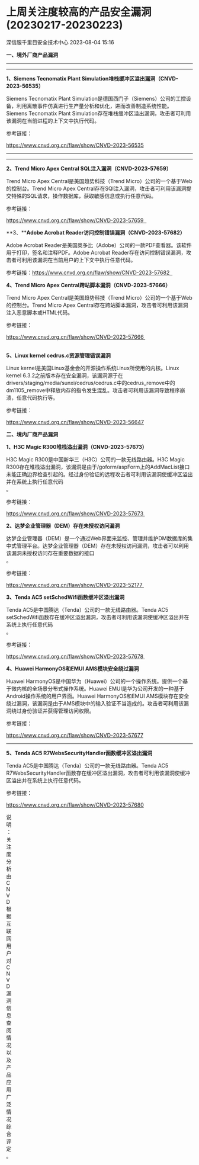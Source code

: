 #  上周关注度较高的产品安全漏洞(20230217-20230223)   
 深信服千里目安全技术中心   2023-08-04 15:16  
  
**一、境外厂商产品漏洞**  
****  
  
****  
**1、Siemens Tecnomatix Plant Simulation堆栈缓冲区溢出漏洞（CNVD-2023-56535）**  
  
Siemens Tecnomatix Plant Simulation是德国西门子（Siemens）公司的工控设备，利用离散事件仿真进行生产量分析和优化，进而改善制造系统性能。Siemens Tecnomatix Plant
Simulation存在堆栈缓冲区溢出漏洞，攻击者可利用该漏洞在当前进程的上下文中执行代码。  
  
参考链接：  
  
https://www.cnvd.org.cn/flaw/show/CNVD-2023-56535  
  
  
****  
****  
**2、Trend Micro Apex Central SQL注入漏洞（CNVD-2023-57659）**  
  
Trend Micro Apex Central是美国趋势科技（Trend Micro）公司的一个基于Web的控制台。Trend Micro Apex Central存在SQl注入漏洞，攻击者可利用该漏洞提交特殊的SQL请求，操作数据库，获取敏感信息或执行任意代码。  
  
参考链接：  
  
https://www.cnvd.org.cn/flaw/show/CNVD-2023-57659    
  
**3、****Adobe Acrobat Reader访问控制错误漏洞（CNVD-2023-57682）**  
  
Adobe Acrobat Reader是美国奥多比（Adobe）公司的一款PDF查看器。该软件用于打印，签名和注释PDF。Adobe Acrobat Reader存在访问控制错误漏洞，攻击者可利用该漏洞在当前用户的上下文中执行任意代码。  
  
参考链接：https://www.cnvd.org.cn/flaw/show/CNVD-2023-57682    
  
**4、Trend Micro Apex Central跨站脚本漏洞（CNVD-2023-57666）**  
  
Trend Micro Apex Central是美国趋势科技（Trend Micro）公司的一个基于Web的控制台。Trend Micro Apex Central存在跨站脚本漏洞，攻击者可利用该漏洞注入恶意脚本或HTML代码。  
  
参考链接：  
  
https://www.cnvd.org.cn/flaw/show/CNVD-2023-57666   
   
  
**5、Linux kernel cedrus.c资源管理错误漏洞**  
  
Linux kernel是美国Linux基金会的开源操作系统Linux所使用的内核。Linux kernel 6.3.2之前版本存在安全漏洞，该漏洞源于在drivers/staging/media/sunxi/cedrus/cedrus.c中的cedrus_remove中的dm1105_remove中释放内存的指令发生混乱。攻击者可利用该漏洞导致程序崩溃，任意代码执行等。  
  
参考链接：  
  
https://www.cnvd.org.cn/flaw/show/CNVD-2023-56647  
  
**二、境内厂商产品漏洞**  
  
**1、H3C Magic R300堆栈溢出漏洞（CNVD-2023-57673）**  
  
H3C Magic R300是中国新华三（H3C）公司的一款无线路由器。H3C Magic R300存在堆栈溢出漏洞，该漏洞是由于/goform/aspForm上的AddMacList接口未能正确边界检查引起的。经过身份验证的远程攻击者可利用该漏洞使缓冲区溢出并在系统上执行任意代码  
。  
  
参考链接：  
  
https://www.cnvd.org.cn/flaw/show/CNVD-2023-57673   
  
**2、达梦企业管理器（DEM）存在未授权访问漏洞**  
  
达梦企业管理器（DEM）是一个通过Web界面来监控、管理并维护DM数据库的集中式管理平台。达梦企业管理器（DEM）存在未授权访问漏洞，攻击者可以利用该漏洞未授权访问存在重要数据的接口  
。  
  
参考链接：  
  
https://www.cnvd.org.cn/flaw/show/CNVD-2023-52177   
  
**3、Tenda AC5 setSchedWifi函数缓冲区溢出漏洞**  
  
Tenda AC5是中国腾达（Tenda）公司的一款无线路由器。Tenda AC5 setSchedWifi函数存在缓冲区溢出漏洞，攻击者可利用该漏洞使缓冲区溢出并在系统上执行任意代码  
。  
  
参考链接：  
  
https://www.cnvd.org.cn/flaw/show/CNVD-2023-57678   
  
**4、Huawei HarmonyOS和EMUI AMS模块安全绕过漏洞**  
  
Huawei HarmonyOS是中国华为（Huawei）公司的一个操作系统。提供一个基于微内核的全场景分布式操作系统。Huawei EMUI是华为公司开发的一种基于Android操作系统的用户界面。Huawei HarmonyOS和EMUI AMS模块存在安全绕过漏洞，该漏洞是由于AMS模块中的输入验证不当造成的。攻击者可利用该漏洞绕过身份验证并获得管理访问权限。  
  
参考链接：  
  
https://www.cnvd.org.cn/flaw/show/CNVD-2023-57677  
  
  
****  
**5、Tenda AC5 R7WebsSecurityHandler函数缓冲区溢出漏洞**  
  
Tenda AC5是中国腾达（Tenda）公司的一款无线路由器。Tenda AC5 R7WebsSecurityHandler函数存在缓冲区溢出漏洞，攻击者可利用该漏洞使缓冲区溢出并在系统上执行任意代码。  
  
参考链接：  
  
https://www.cnvd.org.cn/flaw/show/CNVD-2023-57680  
  
  
  
  
说  
明  
：  
关  
注  
度  
分  
析  
由  
C  
N  
V  
D  
根  
据  
互  
联  
网  
用  
户  
对  
C  
N  
V  
D  
漏  
洞  
信  
息  
查  
阅  
情  
况  
以  
及  
产  
品  
应  
用  
广  
泛  
情  
况  
综  
合  
评  
定  
。  
  
